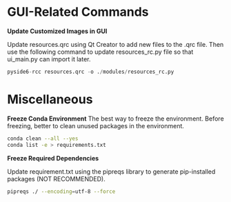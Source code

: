 
# GUI-Related Commands

**Update Customized Images in GUI**

Update resources.qrc using Qt Creator to add new files to the .qrc file. Then use the following command to update resources_rc.py file so that ui_main.py can import it later.
```python
pyside6-rcc resources.qrc -o ./modules/resources_rc.py
```

# Miscellaneous

**Freeze Conda Environment**
The best way to freeze the environment. Before freezing, better to clean unused packages in the environment.
```bash
conda clean --all --yes
conda list -e > requirements.txt
```

**Freeze Required Dependencies**

Update requirement.txt using the pipreqs library to generate pip-installed packages (NOT RECOMMENDED).

```bash
pipreqs ./ --encoding=utf-8 --force
```
